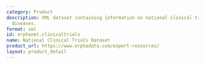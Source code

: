 ```yaml
---
category: Product
description: XML dataset containing information on national clinical trials for rare
  diseases.
format: xml
id: orphanet.clinicaltrials
name: National Clinical Trials Dataset
product_url: https://www.orphadata.com/expert-resources/
layout: product_detail
---
```

